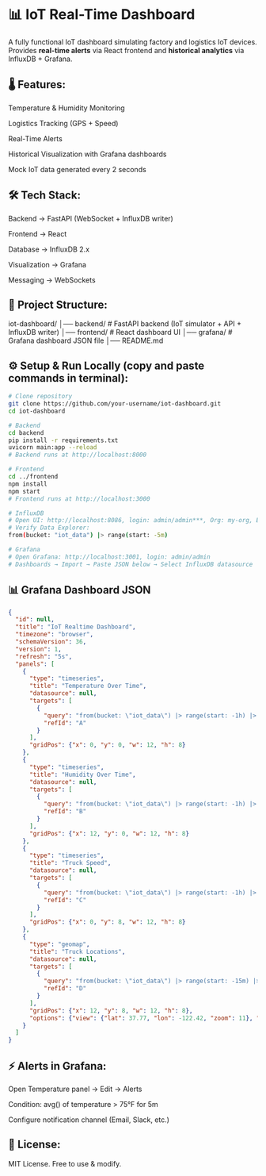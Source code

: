 # 📊 IoT Real-Time Dashboard

A fully functional IoT dashboard simulating factory and logistics IoT devices. Provides **real-time alerts** via React frontend and **historical analytics** via InfluxDB + Grafana.

## 🌡️ Features: 
Temperature & Humidity Monitoring

Logistics Tracking (GPS + Speed)

Real-Time Alerts

Historical Visualization with Grafana dashboards

Mock IoT data generated every 2 seconds

## 🛠️ Tech Stack: 
Backend → FastAPI (WebSocket + InfluxDB writer)

Frontend → React

Database → InfluxDB 2.x

Visualization → Grafana

Messaging → WebSockets

## 📂 Project Structure:
iot-dashboard/
│── backend/ # FastAPI backend (IoT simulator + API + InfluxDB writer)
│── frontend/ # React dashboard UI
│── grafana/ # Grafana dashboard JSON file
│── README.md


## ⚙️ Setup & Run Locally (copy and paste commands in terminal):
```bash
# Clone repository
git clone https://github.com/your-username/iot-dashboard.git
cd iot-dashboard

# Backend
cd backend
pip install -r requirements.txt
uvicorn main:app --reload
# Backend runs at http://localhost:8000

# Frontend
cd ../frontend
npm install
npm start
# Frontend runs at http://localhost:3000

# InfluxDB
# Open UI: http://localhost:8086, login: admin/admin***, Org: my-org, Bucket: iot_data
# Verify Data Explorer:
from(bucket: "iot_data") |> range(start: -5m)

# Grafana
# Open Grafana: http://localhost:3001, login: admin/admin
# Dashboards → Import → Paste JSON below → Select InfluxDB datasource
```

## 📊 Grafana Dashboard JSON
```json
{
  "id": null,
  "title": "IoT Realtime Dashboard",
  "timezone": "browser",
  "schemaVersion": 36,
  "version": 1,
  "refresh": "5s",
  "panels": [
    {
      "type": "timeseries",
      "title": "Temperature Over Time",
      "datasource": null,
      "targets": [
        {
          "query": "from(bucket: \"iot_data\") |> range(start: -1h) |> filter(fn: (r) => r._measurement == \"iot_measurement\" and r._field == \"temperature\")",
          "refId": "A"
        }
      ],
      "gridPos": {"x": 0, "y": 0, "w": 12, "h": 8}
    },
    {
      "type": "timeseries",
      "title": "Humidity Over Time",
      "datasource": null,
      "targets": [
        {
          "query": "from(bucket: \"iot_data\") |> range(start: -1h) |> filter(fn: (r) => r._measurement == \"iot_measurement\" and r._field == \"humidity\")",
          "refId": "B"
        }
      ],
      "gridPos": {"x": 12, "y": 0, "w": 12, "h": 8}
    },
    {
      "type": "timeseries",
      "title": "Truck Speed",
      "datasource": null,
      "targets": [
        {
          "query": "from(bucket: \"iot_data\") |> range(start: -1h) |> filter(fn: (r) => r._measurement == \"iot_measurement\" and r._field == \"speed\")",
          "refId": "C"
        }
      ],
      "gridPos": {"x": 0, "y": 8, "w": 12, "h": 8}
    },
    {
      "type": "geomap",
      "title": "Truck Locations",
      "datasource": null,
      "targets": [
        {
          "query": "from(bucket: \"iot_data\") |> range(start: -15m) |> filter(fn: (r) => r._measurement == \"iot_measurement\" and (r._field == \"lat\" or r._field == \"lon\"))",
          "refId": "D"
        }
      ],
      "gridPos": {"x": 12, "y": 8, "w": 12, "h": 8},
      "options": {"view": {"lat": 37.77, "lon": -122.42, "zoom": 11}, "basemap": {"type": "osm"}}
    }
  ]
}
```
## ⚡ Alerts in Grafana:

Open Temperature panel → Edit → Alerts

Condition: avg() of temperature > 75°F for 5m

Configure notification channel (Email, Slack, etc.)

## 📜 License: 
MIT License. Free to use & modify.
